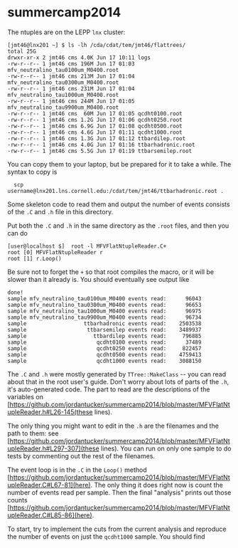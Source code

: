 summercamp2014
==============

The ntuples are on the LEPP `lnx` cluster:

```
[jmt46@lnx201 ~] $ ls -lh /cda/cdat/tem/jmt46/flattrees/
total 25G
drwxr-xr-x 2 jmt46 cms 4.0K Jun 17 10:11 logs
-rw-r--r-- 1 jmt46 cms 196M Jun 17 01:03 mfv_neutralino_tau0100um_M0400.root
-rw-r--r-- 1 jmt46 cms 213M Jun 17 01:04 mfv_neutralino_tau0300um_M0400.root
-rw-r--r-- 1 jmt46 cms 231M Jun 17 01:04 mfv_neutralino_tau1000um_M0400.root
-rw-r--r-- 1 jmt46 cms 244M Jun 17 01:05 mfv_neutralino_tau9900um_M0400.root
-rw-r--r-- 1 jmt46 cms  60M Jun 17 01:05 qcdht0100.root
-rw-r--r-- 1 jmt46 cms 1.2G Jun 17 01:06 qcdht0250.root
-rw-r--r-- 1 jmt46 cms 6.9G Jun 17 01:08 qcdht0500.root
-rw-r--r-- 1 jmt46 cms 4.6G Jun 17 01:11 qcdht1000.root
-rw-r--r-- 1 jmt46 cms 1.3G Jun 17 01:12 ttbardilep.root
-rw-r--r-- 1 jmt46 cms 4.0G Jun 17 01:16 ttbarhadronic.root
-rw-r--r-- 1 jmt46 cms 5.5G Jun 17 01:19 ttbarsemilep.root
```

You can copy them to your laptop, but be prepared for it to take a
while. The syntax to copy is

```
  scp username@lnx201.lns.cornell.edu:/cdat/tem/jmt46/ttbarhadronic.root .
```

Some skeleton code to read them and output the number of events
consists of the `.C` and `.h` file in this directory.

Put both the `.C` and `.h` in the same directory as the `.root` files,
and then you can do

```
[user@localhost $]  root -l MFVFlatNtupleReader.C+
root [0] MFVFlatNtupleReader r
root [1] r.Loop()
```

Be sure not to forget the `+` so that root compiles the macro, or it
will be slower than it already is. You should eventually see output
like

```
done!
sample mfv_neutralino_tau0100um_M0400 events read:      96043
sample mfv_neutralino_tau0300um_M0400 events read:      96653
sample mfv_neutralino_tau1000um_M0400 events read:      96975
sample mfv_neutralino_tau9900um_M0400 events read:      96734
sample                  ttbarhadronic events read:    2503538
sample                   ttbarsemilep events read:    3489937
sample                     ttbardilep events read:     796885
sample                      qcdht0100 events read:      37489
sample                      qcdht0250 events read:     822457
sample                      qcdht0500 events read:    4759413
sample                      qcdht1000 events read:    3088150
```

The `.C` and `.h` were mostly generated by `TTree::MakeClass` -- you
can read about that in the root user's guide. Don't worry about lots
of parts of the `.h`, it's auto-generated code. The part to read are
the descriptions of the variables on
[https://github.com/jordantucker/summercamp2014/blob/master/MFVFlatNtupleReader.h#L26-145(these lines).

The only thing you might want to edit in the `.h` are the filenames
and the path to them: see
[https://github.com/jordantucker/summercamp2014/blob/master/MFVFlatNtupleReader.h#L297-307](these lines).
You can run on only one sample to do tests by commenting out the rest
of the filenames.

The event loop is in the `.C` in the `Loop()` method
[https://github.com/jordantucker/summercamp2014/blob/master/MFVFlatNtupleReader.C#L67-81](here). The
only thing it does right now is count the number of events read per
sample. Then the final "analysis" prints out those counts
[https://github.com/jordantucker/summercamp2014/blob/master/MFVFlatNtupleReader.C#L85-86](here).

To start, try to implement the cuts from the current analysis and
reproduce the number of events on just the `qcdht1000` sample. You
should find 

